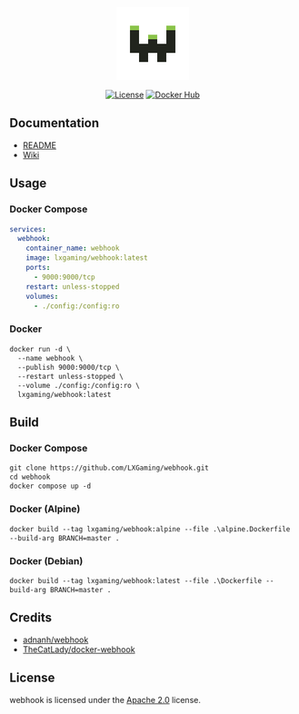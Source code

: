 <div align="center">
<picture>
  <img src="icon.png" alt="webhook Icon" height="128">
</picture>

[![License](https://img.shields.io/github/license/LXGaming/webhook?label=License&cacheSeconds=86400)](https://github.com/LXGaming/webhook/blob/main/LICENSE)
[![Docker Hub](https://img.shields.io/docker/v/lxgaming/webhook/latest?label=Docker%20Hub)](https://hub.docker.com/r/lxgaming/webhook)
</div>

## Documentation
- [README](https://github.com/adnanh/webhook/blob/master/README.md)
- [Wiki](https://github.com/adnanh/webhook/wiki)

## Usage
### Docker Compose
```yaml
services:
  webhook:
    container_name: webhook
    image: lxgaming/webhook:latest
    ports:
      - 9000:9000/tcp
    restart: unless-stopped
    volumes:
      - ./config:/config:ro
```

### Docker
```shell
docker run -d \
  --name webhook \
  --publish 9000:9000/tcp \
  --restart unless-stopped \
  --volume ./config:/config:ro \
  lxgaming/webhook:latest
```

## Build
### Docker Compose
```shell
git clone https://github.com/LXGaming/webhook.git
cd webhook
docker compose up -d
```

### Docker (Alpine)
```shell
docker build --tag lxgaming/webhook:alpine --file .\alpine.Dockerfile --build-arg BRANCH=master .
```

### Docker (Debian)
```shell
docker build --tag lxgaming/webhook:latest --file .\Dockerfile --build-arg BRANCH=master .
```

## Credits
- [adnanh/webhook](https://github.com/adnanh/webhook)
- [TheCatLady/docker-webhook](https://github.com/TheCatLady/docker-webhook)

## License
webhook is licensed under the [Apache 2.0](https://github.com/LXGaming/webhook/blob/main/LICENSE) license.